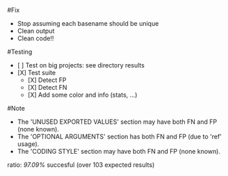 #Fix
- Stop assuming each basename should be unique
- Clean output
- Clean code!!


#Testing
- \[ \] Test on big projects: see directory results
- \[X\] Test suite
	+ \[X\] Detect FP
	+ \[X\] Detect FN
	+ \[X\] Add some color and info (stats, ...)


#Note
- The 'UNUSED EXPORTED VALUES' section may have both FN and FP (none known).
- The 'OPTIONAL ARGUMENTS' section has both FN and FP (due to 'ref' usage).
- The 'CODING STYLE' section may have both FN and FP (none known).

ratio: *97.09%* succesful (over 103 expected results)
